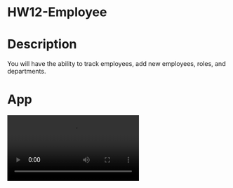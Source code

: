 # HW12-Employee


# Description

You will have the ability to track employees, add new employees, 
roles, and departments. 

# App

![home](/img/DEMO.mpeg)